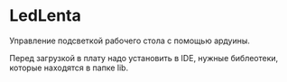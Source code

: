 ﻿# LedLenta
Управление подсветкой рабочего стола с помощью ардуины.

Перед загрузкой в плату надо установить в IDE, нужные библеотеки, которые находятся в папке lib. 
